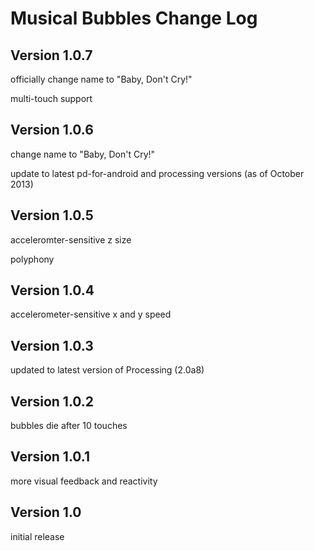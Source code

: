 # Musical Bubbles Change Log

## Version 1.0.7

officially change name to "Baby, Don't Cry!"

multi-touch support

## Version 1.0.6

change name to "Baby, Don't Cry!"

update to latest pd-for-android and processing versions (as of October 2013)

## Version 1.0.5

acceleromter-sensitive z size

polyphony

## Version 1.0.4

accelerometer-sensitive x and y speed

## Version 1.0.3

updated to latest version of Processing (2.0a8)

## Version 1.0.2

bubbles die after 10 touches

## Version 1.0.1

more visual feedback and reactivity

## Version 1.0

initial release

